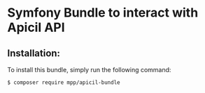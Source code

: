 Symfony Bundle to interact with Apicil API
=================================================

Installation:
-------------

To install this bundle, simply run the following command:
```
$ composer require mpp/apicil-bundle
```